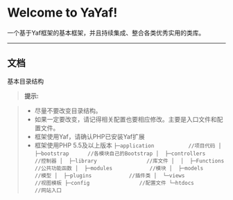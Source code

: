 Welcome to YaYaf!
===================


一个基于Yaf框架的基本框架，并且持续集成、整合各类优秀实用的类库。

----------


文档
-------------

基本目录结构

> **提示:**

> - 尽量不要改变目录结构。
> - 如果一定要改变，请记得相关配置也要相应修改。主要是入口文件和配置文件。
> - 框架使用Yaf，请确认PHP已安装Yaf扩展
> - 框架使用PHP 5.5及以上版本
`
├─application			//项目代码
│  ├─bootstrap		//各模块自己的Bootstrap
│  ├─controllers		//控制器
│  ├─library				//库文件
│  │  ├─Functions	//公共功能函数
│  ├─modules			//模块
│  ├─models			//模型
│  ├─plugins			//插件类
│  └─views			    //视图模板
├─config				//配置文件
└─htdocs			//网站入口
`

